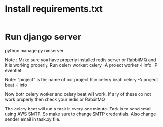 # Install requirements.txt
```pip install -r requirements.txt
```
# Run django server
python manage.py runserver

Note : Make sure you have properly installed redis server or RabbitMQ and it is working properly.
Run celery worker:
celery -A project worker -l info -P eventlet

Note: "project" is the name of our project
Run celery beat:
celery -A project beat -l info

Now both celery worker and celery beat will work.
If any of these do not work properly then check your redis or RabbitMQ

The celery beat will run a task in every one minute. 
Task is to send email using AWS SMTP. So make sure to change SMTP credentials. Also change sender email in task.py file.